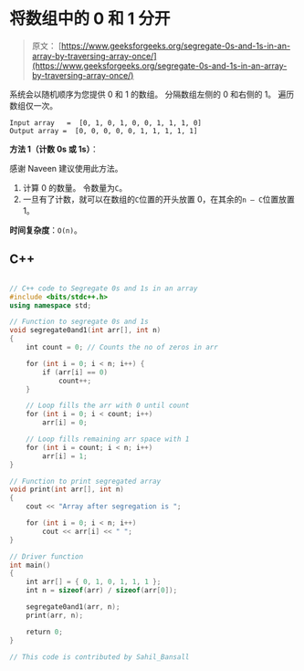 # 将数组中的 0 和 1 分开

> 原文： [https://www.geeksforgeeks.org/segregate-0s-and-1s-in-an-array-by-traversing-array-once/](https://www.geeksforgeeks.org/segregate-0s-and-1s-in-an-array-by-traversing-array-once/)

系统会以随机顺序为您提供 0 和 1 的数组。 分隔数组左侧的 0 和右侧的 1。 遍历数组仅一次。

```
Input array   =  [0, 1, 0, 1, 0, 0, 1, 1, 1, 0] 
Output array =  [0, 0, 0, 0, 0, 1, 1, 1, 1, 1] 

```



**方法 1（计数 0s 或 1s）**：

感谢 Naveen 建议使用此方法。

1.  计算 0 的数量。 令数量为`C`。
2.  一旦有了计数，就可以在数组的`C`位置的开头放置 0，在其余的`n – C`位置放置 1。

**时间复杂度**：`O(n)`。

## C++ 

```cpp

// C++ code to Segregate 0s and 1s in an array 
#include <bits/stdc++.h> 
using namespace std; 

// Function to segregate 0s and 1s 
void segregate0and1(int arr[], int n) 
{ 
    int count = 0; // Counts the no of zeros in arr 

    for (int i = 0; i < n; i++) { 
        if (arr[i] == 0) 
            count++; 
    } 

    // Loop fills the arr with 0 until count 
    for (int i = 0; i < count; i++) 
        arr[i] = 0; 

    // Loop fills remaining arr space with 1 
    for (int i = count; i < n; i++) 
        arr[i] = 1; 
} 

// Function to print segregated array 
void print(int arr[], int n) 
{ 
    cout << "Array after segregation is "; 

    for (int i = 0; i < n; i++) 
        cout << arr[i] << " "; 
} 

// Driver function 
int main() 
{ 
    int arr[] = { 0, 1, 0, 1, 1, 1 }; 
    int n = sizeof(arr) / sizeof(arr[0]); 

    segregate0and1(arr, n); 
    print(arr, n); 

    return 0; 
} 

// This code is contributed by Sahil_Bansall 

```